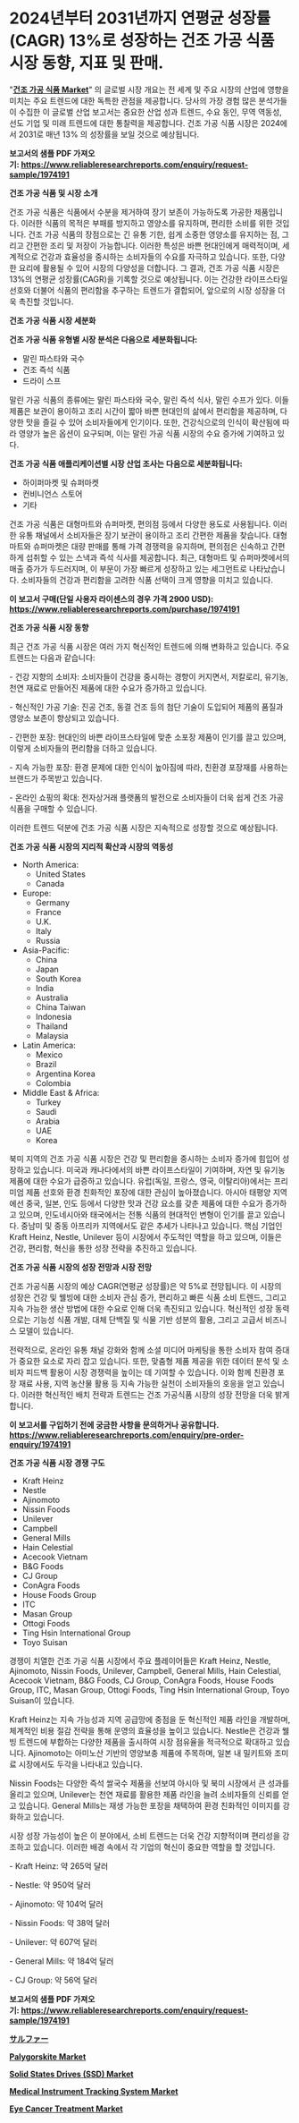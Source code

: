 <p><h1>2024년부터 2031년까지 연평균 성장률(CAGR) 13%로 성장하는 건조 가공 식품 시장 동향, 지표 및 판매.</h1></p><p>"<strong><a href="https://www.reliableresearchreports.com/dried-processed-food-r1974191?utm_campaign=105&utm_medium=7&utm_source=Github&utm_content=ia&utm_term=05122024&utm_id=dried-processed-food">건조 가공 식품 Market</a></strong>" 의 글로벌 시장 개요는 전 세계 및 주요 시장의 산업에 영향을 미치는 주요 트렌드에 대한 독특한 관점을 제공합니다. 당사의 가장 경험 많은 분석가들이 수집한 이 글로벌 산업 보고서는 중요한 산업 성과 트렌드, 수요 동인, 무역 역동성, 선도 기업 및 미래 트렌드에 대한 통찰력을 제공합니다. 건조 가공 식품 시장은 2024에서 2031로 매년 13% 의 성장률을 보일 것으로 예상됩니다.&nbsp;</p>
<p><strong>보고서의 샘플 PDF 가져오기:&nbsp;<a href="https://www.reliableresearchreports.com/enquiry/request-sample/1974191?utm_campaign=105&utm_medium=7&utm_source=Github&utm_content=ia&utm_term=05122024&utm_id=dried-processed-food">https://www.reliableresearchreports.com/enquiry/request-sample/1974191</a></strong></p>
<p><strong>건조 가공 식품 및 시장 소개</strong></p>
<p><p>건조 가공 식품은 식품에서 수분을 제거하여 장기 보존이 가능하도록 가공한 제품입니다. 이러한 식품의 목적은 부패를 방지하고 영양소를 유지하며, 편리한 소비를 위한 것입니다. 건조 가공 식품의 장점으로는 긴 유통 기한, 쉽게 소중한 영양소를 유지하는 점, 그리고 간편한 조리 및 저장이 가능합니다. 이러한 특성은 바쁜 현대인에게 매력적이며, 세계적으로 건강과 효율성을 중시하는 소비자들의 수요를 자극하고 있습니다. 또한, 다양한 요리에 활용될 수 있어 시장의 다양성을 더합니다. 그 결과, 건조 가공 식품 시장은 13%의 연평균 성장률(CAGR)을 기록할 것으로 예상됩니다. 이는 건강한 라이프스타일 선호와 더불어 식품의 편리함을 추구하는 트렌드가 결합되어, 앞으로의 시장 성장을 더욱 촉진할 것입니다.</p></p>
<p><strong>건조 가공 식품 시장 세분화</strong></p>
<p><strong>건조 가공 식품 유형별 시장 분석은 다음으로 세분화됩니다:</strong></p>
<p><ul><li>말린 파스타와 국수</li><li>건조 즉석 식품</li><li>드라이 스프</li></ul></p>
<p><p>말린 가공 식품의 종류에는 말린 파스타와 국수, 말린 즉석 식사, 말린 수프가 있다. 이들 제품은 보관이 용이하고 조리 시간이 짧아 바쁜 현대인의 삶에서 편리함을 제공하며, 다양한 맛을 즐길 수 있어 소비자들에게 인기이다. 또한, 건강식으로의 인식이 확산됨에 따라 영양가 높은 옵션이 요구되며, 이는 말린 가공 식품 시장의 수요 증가에 기여하고 있다.</p></p>
<p><strong>건조 가공 식품 애플리케이션별 시장 산업 조사는 다음으로 세분화됩니다:</strong></p>
<p><ul><li>하이퍼마켓 및 슈퍼마켓</li><li>컨비니언스 스토어</li><li>기타</li></ul></p>
<p><p>건조 가공 식품은 대형마트와 슈퍼마켓, 편의점 등에서 다양한 용도로 사용됩니다. 이러한 유통 채널에서 소비자들은 장기 보관이 용이하고 조리 간편한 제품을 찾습니다. 대형마트와 슈퍼마켓은 대량 판매를 통해 가격 경쟁력을 유지하며, 편의점은 신속하고 간편하게 섭취할 수 있는 스낵과 즉석 식사를 제공합니다. 최근, 대형마트 및 슈퍼마켓에서의 매출 증가가 두드러지며, 이 부문이 가장 빠르게 성장하고 있는 세그먼트로 나타났습니다. 소비자들의 건강과 편리함을 고려한 식품 선택이 크게 영향을 미치고 있습니다.</p></p>
<p><strong>이 보고서 구매(단일 사용자 라이센스의 경우 가격 2900 USD): <a href="https://www.reliableresearchreports.com/purchase/1974191?utm_campaign=105&utm_medium=7&utm_source=Github&utm_content=ia&utm_term=05122024&utm_id=dried-processed-food">https://www.reliableresearchreports.com/purchase/1974191</a></strong></p>
<p><strong>건조 가공 식품 시장 동향</strong></p>
<p><p>최근 건조 가공 식품 시장은 여러 가지 혁신적인 트렌드에 의해 변화하고 있습니다. 주요 트렌드는 다음과 같습니다:</p><p>- 건강 지향의 소비자: 소비자들이 건강을 중시하는 경향이 커지면서, 저칼로리, 유기농, 천연 재료로 만들어진 제품에 대한 수요가 증가하고 있습니다.</p><p>- 혁신적인 가공 기술: 진공 건조, 동결 건조 등의 첨단 기술이 도입되어 제품의 품질과 영양소 보존이 향상되고 있습니다.</p><p>- 간편한 포장: 현대인의 바쁜 라이프스타일에 맞춘 소포장 제품이 인기를 끌고 있으며, 이렇게 소비자들의 편리함을 더하고 있습니다.</p><p>- 지속 가능한 포장: 환경 문제에 대한 인식이 높아짐에 따라, 친환경 포장재를 사용하는 브랜드가 주목받고 있습니다.</p><p>- 온라인 쇼핑의 확대: 전자상거래 플랫폼의 발전으로 소비자들이 더욱 쉽게 건조 가공 식품을 구매할 수 있습니다.</p><p>이러한 트렌드 덕분에 건조 가공 식품 시장은 지속적으로 성장할 것으로 예상됩니다.</p></p>
<p><strong>건조 가공 식품 시장의 지리적 확산과 시장의 역동성</strong></p>
<p><ul>
    <li>
        North America:
        <ul>
            <li>United States</li>
            <li>Canada</li>
        </ul>
    </li>
    <li>
        Europe:
        <ul>
            <li>Germany</li>
            <li>France</li>
            <li>U.K.</li>
            <li>Italy</li>
            <li>Russia</li>
        </ul>
    </li>
    <li>
        Asia-Pacific:
        <ul>
            <li>China</li>
            <li>Japan</li>
            <li>South Korea</li>
            <li>India</li>
            <li>Australia</li>
            <li>China Taiwan</li>
            <li>Indonesia</li>
            <li>Thailand</li>
            <li>Malaysia</li>
        </ul>
    </li>
    <li>
        Latin America:
        <ul>
            <li>Mexico</li>
            <li>Brazil</li>
            <li>Argentina Korea</li>
            <li>Colombia</li>
        </ul>
    </li>
    <li>
        Middle East & Africa:
        <ul>
            <li>Turkey</li>
            <li>Saudi</li>
            <li>Arabia</li>
            <li>UAE</li>
            <li>Korea</li>
        </ul>
    </li>
    </ul></p>
<p><p>북미 지역의 건조 가공 식품 시장은 건강 및 편리함을 중시하는 소비자 증가에 힘입어 성장하고 있습니다. 미국과 캐나다에서의 바쁜 라이프스타일이 기여하며, 자연 및 유기농 제품에 대한 수요가 급증하고 있습니다. 유럽(독일, 프랑스, 영국, 이탈리아)에서는 프리미엄 제품 선호와 환경 친화적인 포장에 대한 관심이 높아졌습니다. 아시아 태평양 지역에선 중국, 일본, 인도 등에서 다양한 맛과 건강 요소를 갖춘 제품에 대한 수요가 증가하고 있으며, 인도네시아와 태국에서는 전통 식품의 현대적인 변형이 인기를 끌고 있습니다. 중남미 및 중동 아프리카 지역에서도 같은 추세가 나타나고 있습니다. 핵심 기업인 Kraft Heinz, Nestle, Unilever 등이 시장에서 주도적인 역할을 하고 있으며, 이들은 건강, 편리함, 혁신을 통한 성장 전략을 추진하고 있습니다.</p></p>
<p><strong>건조 가공 식품 시장의 성장 전망과 시장 전망</strong></p>
<p><p>건조 가공식품 시장의 예상 CAGR(연평균 성장률)은 약 5%로 전망됩니다. 이 시장의 성장은 건강 및 웰빙에 대한 소비자 관심 증가, 편리하고 빠른 식품 소비 트렌드, 그리고 지속 가능한 생산 방법에 대한 수요로 인해 더욱 촉진되고 있습니다. 혁신적인 성장 동력으로는 기능성 식품 개발, 대체 단백질 및 식물 기반 성분의 활용, 그리고 고급서 비즈니스 모델이 있습니다. </p><p>전략적으로, 온라인 유통 채널 강화와 함께 소셜 미디어 마케팅을 통한 소비자 참여 증대가 중요한 요소로 자리 잡고 있습니다. 또한, 맞춤형 제품 제공을 위한 데이터 분석 및 소비자 피드백 활용이 시장 경쟁력을 높이는 데 기여할 수 있습니다. 이와 함께 친환경 포장 재료 사용, 지역 농산물 활용 등 지속 가능한 실천이 소비자들의 호응을 얻고 있습니다. 이러한 혁신적인 배치 전략과 트렌드는 건조 가공식품 시장의 성장 전망을 더욱 밝게 합니다.</p></p>
<p><strong>이 보고서를 구입하기 전에 궁금한 사항을 문의하거나 공유합니다. <a href="https://www.reliableresearchreports.com/enquiry/pre-order-enquiry/1974191?utm_campaign=105&utm_medium=7&utm_source=Github&utm_content=ia&utm_term=05122024&utm_id=dried-processed-food">https://www.reliableresearchreports.com/enquiry/pre-order-enquiry/1974191</a></strong></p>
<p><strong>건조 가공 식품 시장 경쟁 구도</strong></p>
<p><ul><li>Kraft Heinz</li><li>Nestle</li><li>Ajinomoto</li><li>Nissin Foods</li><li>Unilever</li><li>Campbell</li><li>General Mills</li><li>Hain Celestial</li><li>Acecook Vietnam</li><li>B&G Foods</li><li>CJ Group</li><li>ConAgra Foods</li><li>House Foods Group</li><li>ITC</li><li>Masan Group</li><li>Ottogi Foods</li><li>Ting Hsin International Group</li><li>Toyo Suisan</li></ul></p>
<p><p>경쟁이 치열한 건조 가공 식품 시장에서 주요 플레이어들은 Kraft Heinz, Nestle, Ajinomoto, Nissin Foods, Unilever, Campbell, General Mills, Hain Celestial, Acecook Vietnam, B&G Foods, CJ Group, ConAgra Foods, House Foods Group, ITC, Masan Group, Ottogi Foods, Ting Hsin International Group, Toyo Suisan이 있습니다.</p><p>Kraft Heinz는 지속 가능성과 지역 공급망에 중점을 둔 혁신적인 제품 라인을 개발하며, 체계적인 비용 절감 전략을 통해 운영의 효율성을 높이고 있습니다. Nestle은 건강과 웰빙 트렌드에 부합하는 다양한 제품을 출시하여 시장 점유율을 적극적으로 확대하고 있습니다. Ajinomoto는 아미노산 기반의 영양보충 제품에 주목하며, 일본 내 밀키트와 조미료 시장에서도 두각을 나타내고 있습니다.</p><p>Nissin Foods는 다양한 즉석 쌀국수 제품을 선보여 아시아 및 북미 시장에서 큰 성과를 올리고 있으며, Unilever는 천연 재료를 활용한 제품 라인을 늘려 소비자들의 신뢰를 얻고 있습니다. General Mills는 재생 가능한 포장을 채택하여 환경 친화적인 이미지를 강화하고 있습니다.</p><p>시장 성장 가능성이 높은 이 분야에서, 소비 트렌드는 더욱 건강 지향적이며 편리성을 강조하고 있습니다. 이러한 배경 속에서 각 기업의 혁신이 중요한 역할을 할 것입니다.</p><p>- Kraft Heinz: 약 265억 달러</p><p>- Nestle: 약 950억 달러</p><p>- Ajinomoto: 약 104억 달러</p><p>- Nissin Foods: 약 38억 달러</p><p>- Unilever: 약 607억 달러</p><p>- General Mills: 약 184억 달러</p><p>- CJ Group: 약 56억 달러</p></p>
<p><strong>보고서의 샘플 PDF 가져오기:&nbsp;<a href="https://www.reliableresearchreports.com/enquiry/request-sample/1974191?utm_campaign=105&utm_medium=7&utm_source=Github&utm_content=ia&utm_term=05122024&utm_id=dried-processed-food">https://www.reliableresearchreports.com/enquiry/request-sample/1974191</a></strong></p>
<p><strong><p><a href="https://github.com/mohamedbakry57/Market-Research-Report-List-6/blob/main/140073526855.md?utm_campaign=105&utm_medium=7&utm_source=Github&utm_content=ia&utm_term=05122024&utm_id=dried-processed-food">サルファー</a></p><p><a href="https://issuu.com/reportprime-2/docs/palygorskite-market-size-2030.pptx?utm_campaign=105&utm_medium=7&utm_source=Github&utm_content=ia&utm_term=05122024&utm_id=dried-processed-food">Palygorskite Market</a></p><p><a href="https://github.com/luckyshygirl/Market-Research-Report-List-7/blob/main/solid-states-drives-ssd-market.md?utm_campaign=105&utm_medium=7&utm_source=Github&utm_content=ia&utm_term=05122024&utm_id=dried-processed-food">Solid States Drives (SSD) Market</a></p><p><a href="https://www.linkedin.com/pulse/medical-instrument-tracking-system-market-analysis-report-2024-2031-sehic?utm_campaign=105&utm_medium=7&utm_source=Github&utm_content=ia&utm_term=05122024&utm_id=dried-processed-food">Medical Instrument Tracking System Market</a></p><p><a href="https://www.linkedin.com/pulse/swot-analysis-eye-cancer-treatment-market-business-insights-ynyuc?utm_campaign=105&utm_medium=7&utm_source=Github&utm_content=ia&utm_term=05122024&utm_id=dried-processed-food">Eye Cancer Treatment Market</a></p></strong></p>
<p></p>